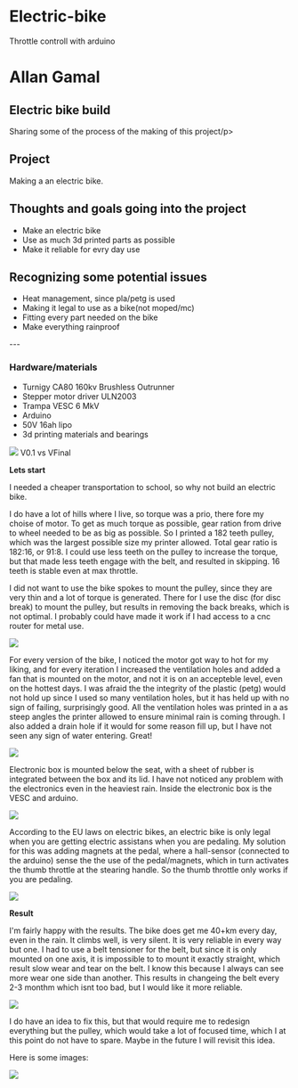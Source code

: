# Electric-bike
Throttle controll with arduino

# Allan Gamal

  <h2>Electric bike build</h2>
  <p>Sharing some of the process of the making of this project/p>

  <h2>Project</h3>
    <p>Making a an electric bike. 
</p>

   <h2>Thoughts and goals going into the project</h3>
     <ul>
        <li>Make an electric bike</li>
        <li>Use as much 3d printed parts as possible</li>
        <li>Make it reliable for evry day use</li>

</ul>

  <h2>Recognizing some potential issues</h2>
    <ul>
        <li>Heat management, since pla/petg is used</li>
        <li>Making it legal to use as a bike(not moped/mc)</li>
        <li>Fitting every part needed on the bike</li>
        <li>Make everything rainproof</li>
   </ul>
---

<h3>Hardware/materials</h3>
    <ul>
        <li>Turnigy CA80 160kv Brushless Outrunner</li>
        <li>Stepper motor driver ULN2003</li>
        <li>Trampa VESC 6 MkV </li>
        <li>Arduino</li>
        <li>50V 16ah lipo</li>
        <li>3d printing materials and bearings</li>
   </ul>

<img src="/imgs/ba.jpg" >
V0.1 vs VFinal

**Lets start**

I needed a cheaper transportation to school, so why not build an electric bike.

I do have a lot of hills where I live, so torque was a prio, there fore my choise of motor. To get as much torque as possible, gear ration from drive to wheel needed to be as big as possible. So I printed a 182 teeth pulley, which was the largest possible size my printer allowed. Total gear ratio is 182:16, or 91:8. I could use less teeth on the pulley to increase the torque, but that made less teeth engage with the belt, and resulted in skipping. 16 teeth is stable even at max throttle. 

I did not want to use the bike spokes to mount the pulley, since they are very thin and a lot of torque is generated. There for I use the disc (for disc break) to mount the pulley, but results in removing the back breaks, which is not optimal. I probably could have made it work if I had access to a cnc router for metal use.   

<img src="/imgs/pully.jpg">


For every version of the bike, I noticed the motor got way to hot for my liking, and for every iteration I increased the ventilation holes and added a fan that is mounted on the motor, and not it is on an accepteble level, even on the hottest days. I was afraid the the integrity of the plastic (petg) would not hold up since I used so many ventilation holes, but it has held up with no sign of failing, surprisingly good. All the ventilation holes was printed in a as steep angles the printer allowed to ensure minimal rain is coming through. I also added a drain hole if it would for some reason fill up, but I have not seen any sign of water entering. Great!

<img src="/imgs/fan.jpg">

Electronic box is mounted below the seat, with a sheet of rubber is integrated between the box and its lid. I have not noticed any problem with the electronics even in the heaviest rain. Inside the electronic box is the VESC and arduino.

<img src="/imgs/box.jpg" >

According to the EU laws on electric bikes, an electric bike is only legal when you are getting electric assistans when you are pedaling. My solution for this was adding magnets at the pedal, where a hall-sensor (connected to the arduino) sense the the use of the pedal/magnets, which in turn activates the thumb throttle at the stearing handle. So the thumb throttle only works if you are pedaling. 

<img src="/imgs/magnet.jpg" >



**Result**

I'm fairly happy with the results. The bike does get me 40+km every day, even in the rain. It climbs well, is very silent. 
It is very reliable in every way but one. I had to use a belt tensioner for the belt, but since it is only mounted on one axis, it is 
impossible to to mount it exactly straight, which result slow wear and tear on the belt. I know this because I always can see more wear one side than another. This results in changeing the belt every 2-3 monthm which isnt too bad, but I would like it more reliable. 

<img src="/imgs/tens.jpg">

I do have an idea to fix this, but that would require me to redesign everything but the pulley, which would take a lot of focused time, which I at this point do not have to spare. Maybe in the future I will revisit this idea. 

Here is some images:



<img src="/imgs/final.jpg">

